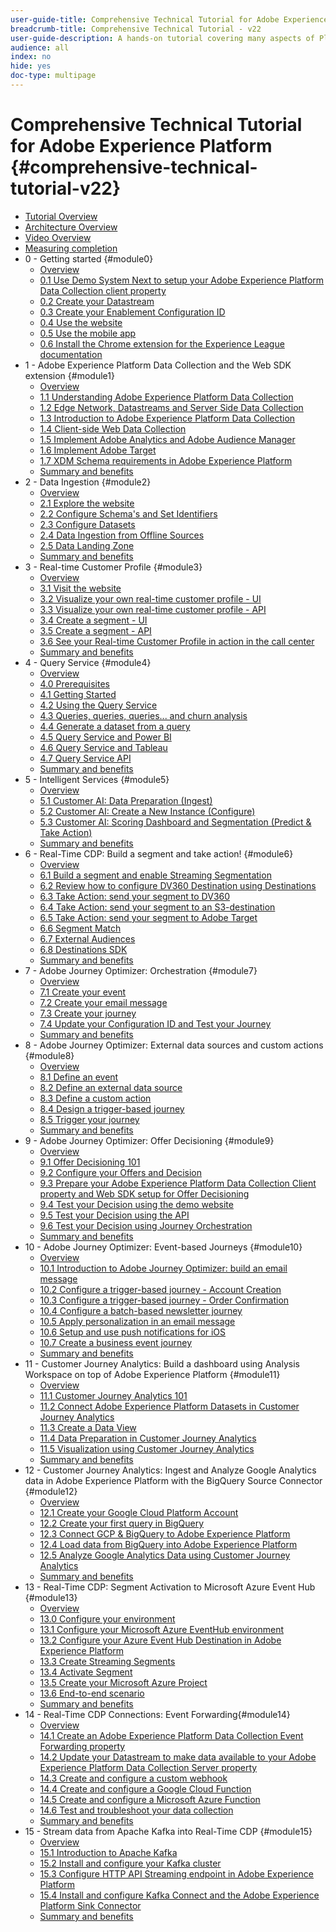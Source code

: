 ```yaml
---
user-guide-title: Comprehensive Technical Tutorial for Adobe Experience Platform - v22
breadcrumb-title: Comprehensive Technical Tutorial - v22
user-guide-description: A hands-on tutorial covering many aspects of Platform, including connections to third-party systems.
audience: all
index: no
hide: yes
doc-type: multipage
---
```


# Comprehensive Technical Tutorial for Adobe Experience Platform {#comprehensive-technical-tutorial-v22}

+ [Tutorial Overview](/help/tutorial-comprehensive-technical-v22/overview.md)
+ [Architecture Overview](/help/tutorial-comprehensive-technical-v22/architecture.md)
+ [Video Overview](/help/tutorial-comprehensive-technical-v22/videos.md)
+ [Measuring completion](/help/tutorial-comprehensive-technical-v22/completion.md)
+ 0 - Getting started {#module0}
  + [Overview](/help/tutorial-comprehensive-technical-v22/modules/module0/getting-started.md)
  + [0.1 Use Demo System Next to setup your Adobe Experience Platform Data Collection client property](/help/tutorial-comprehensive-technical-v22/modules/module0/ex1.md)
  + [0.2 Create your Datastream](/help/tutorial-comprehensive-technical-v22/modules/module0/ex2.md)
  + [0.3 Create your Enablement Configuration ID](/help/tutorial-comprehensive-technical-v22/modules/module0/ex3.md)
  + [0.4 Use the website](/help/tutorial-comprehensive-technical-v22/modules/module0/ex4.md)
  + [0.5 Use the mobile app](/help/tutorial-comprehensive-technical-v22/modules/module0/ex5.md)
  + [0.6 Install the Chrome extension for the Experience League documentation](/help/tutorial-comprehensive-technical-v22/modules/module0/ex6.md)
+ 1 - Adobe Experience Platform Data Collection and the Web SDK extension {#module1}
  + [Overview](/help/tutorial-comprehensive-technical-v22/modules/module1/data-ingestion-launch-web-sdk.md)
  + [1.1 Understanding Adobe Experience Platform Data Collection](/help/tutorial-comprehensive-technical-v22/modules/module1/ex1.md)
  + [1.2 Edge Network, Datastreams and Server Side Data Collection](/help/tutorial-comprehensive-technical-v22/modules/module1/ex2.md)
  + [1.3 Introduction to Adobe Experience Platform Data Collection](/help/tutorial-comprehensive-technical-v22/modules/module1/ex3.md)
  + [1.4 Client-side Web Data Collection](/help/tutorial-comprehensive-technical-v22/modules/module1/ex4.md)
  + [1.5 Implement Adobe Analytics and Adobe Audience Manager](/help/tutorial-comprehensive-technical-v22/modules/module1/ex5.md)
  + [1.6 Implement Adobe Target](/help/tutorial-comprehensive-technical-v22/modules/module1/ex6.md)
  + [1.7 XDM Schema requirements in Adobe Experience Platform](/help/tutorial-comprehensive-technical-v22/modules/module1/ex7.md)
  + [Summary and benefits](/help/tutorial-comprehensive-technical-v22/modules/module1/summary.md)
+ 2 - Data Ingestion {#module2}
  + [Overview](/help/tutorial-comprehensive-technical-v22/modules/module2/data-ingestion.md)
  + [2.1 Explore the website](/help/tutorial-comprehensive-technical-v22/modules/module2/ex1.md)
  + [2.2 Configure Schema's and Set Identifiers](/help/tutorial-comprehensive-technical-v22/modules/module2/ex2.md)
  + [2.3 Configure Datasets](/help/tutorial-comprehensive-technical-v22/modules/module2/ex3.md)
  + [2.4 Data Ingestion from Offline Sources](/help/tutorial-comprehensive-technical-v22/modules/module2/ex4.md)  
  + [2.5 Data Landing Zone](/help/tutorial-comprehensive-technical-v22/modules/module2/ex5.md)
  + [Summary and benefits](/help/tutorial-comprehensive-technical-v22/modules/module2/summary.md)
+ 3 - Real-time Customer Profile {#module3}
  + [Overview](/help/tutorial-comprehensive-technical-v22/modules/module3/real-time-customer-profile.md)
  + [3.1 Visit the website](/help/tutorial-comprehensive-technical-v22/modules/module3/ex1.md)
  + [3.2 Visualize your own real-time customer profile - UI](/help/tutorial-comprehensive-technical-v22/modules/module3/ex2.md)
  + [3.3 Visualize your own real-time customer profile - API](/help/tutorial-comprehensive-technical-v22/modules/module3/ex3.md)
  + [3.4 Create a segment - UI](/help/tutorial-comprehensive-technical-v22/modules/module3/ex4.md)
  + [3.5 Create a segment - API](/help/tutorial-comprehensive-technical-v22/modules/module3/ex5.md)
  + [3.6 See your Real-time Customer Profile in action in the call center](/help/tutorial-comprehensive-technical-v22/modules/module3/ex6.md)
  + [Summary and benefits](/help/tutorial-comprehensive-technical-v22/modules/module3/summary.md)
+ 4 - Query Service {#module4}
  + [Overview](/help/tutorial-comprehensive-technical-v22/modules/module4/query-service.md)
  + [4.0 Prerequisites](/help/tutorial-comprehensive-technical-v22/modules/module4/ex0.md)
  + [4.1 Getting Started](/help/tutorial-comprehensive-technical-v22/modules/module4/ex1.md)
  + [4.2 Using the Query Service](/help/tutorial-comprehensive-technical-v22/modules/module4/ex2.md)
  + [4.3 Queries, queries, queries... and churn analysis](/help/tutorial-comprehensive-technical-v22/modules/module4/ex3.md)
  + [4.4 Generate a dataset from a query](/help/tutorial-comprehensive-technical-v22/modules/module4/ex4.md)
  + [4.5 Query Service and Power BI](/help/tutorial-comprehensive-technical-v22/modules/module4/ex5.md)
  + [4.6 Query Service and Tableau](/help/tutorial-comprehensive-technical-v22/modules/module4/ex6.md)
  + [4.7 Query Service API](/help/tutorial-comprehensive-technical-v22/modules/module4/ex7.md)
  + [Summary and benefits](/help/tutorial-comprehensive-technical-v22/modules/module4/summary.md)
+ 5 - Intelligent Services {#module5}
  + [Overview](/help/tutorial-comprehensive-technical-v22/modules/module5/intelligent-services.md)
  + [5.1 Customer AI: Data Preparation (Ingest)](/help/tutorial-comprehensive-technical-v22/modules/module5/ex1.md)
  + [5.2 Customer AI: Create a New Instance (Configure)](/help/tutorial-comprehensive-technical-v22/modules/module5/ex2.md)
  + [5.3 Customer AI: Scoring Dashboard and Segmentation (Predict & Take Action)](/help/tutorial-comprehensive-technical-v22/modules/module5/ex3.md)
  + [Summary and benefits](/help/tutorial-comprehensive-technical-v22/modules/module5/summary.md)
+ 6 - Real-Time CDP: Build a segment and take action! {#module6}
  + [Overview](/help/tutorial-comprehensive-technical-v22/modules/module6/real-time-cdp-build-a-segment-take-action.md)
  + [6.1 Build a segment and enable Streaming Segmentation](/help/tutorial-comprehensive-technical-v22/modules/module6/ex1.md)
  + [6.2 Review how to configure DV360 Destination using Destinations](/help/tutorial-comprehensive-technical-v22/modules/module6/ex2.md)
  + [6.3 Take Action: send your segment to DV360](/help/tutorial-comprehensive-technical-v22/modules/module6/ex3.md)
  + [6.4 Take Action: send your segment to an S3-destination](/help/tutorial-comprehensive-technical-v22/modules/module6/ex4.md)
  + [6.5 Take Action: send your segment to Adobe Target](/help/tutorial-comprehensive-technical-v22/modules/module6/ex5.md)
  + [6.6 Segment Match](/help/tutorial-comprehensive-technical-v22/modules/module6/ex6.md)
  + [6.7 External Audiences](/help/tutorial-comprehensive-technical-v22/modules/module6/ex7.md)
  + [6.8 Destinations SDK](/help/tutorial-comprehensive-technical-v22/modules/module6/ex8.md)
  + [Summary and benefits](/help/tutorial-comprehensive-technical-v22/modules/module6/summary.md)
+ 7 - Adobe Journey Optimizer: Orchestration {#module7}
  + [Overview](/help/tutorial-comprehensive-technical-v22/modules/module7/journey-orchestration-create-account.md)
  + [7.1 Create your event](/help/tutorial-comprehensive-technical-v22/modules/module7/ex1.md)
  + [7.2 Create your email message](/help/tutorial-comprehensive-technical-v22/modules/module7/ex2.md)
  + [7.3 Create your journey](/help/tutorial-comprehensive-technical-v22/modules/module7/ex3.md)
  + [7.4 Update your Configuration ID and Test your Journey](/help/tutorial-comprehensive-technical-v22/modules/module7/ex4.md)
  + [Summary and benefits](/help/tutorial-comprehensive-technical-v22/modules/module7/summary.md)
+ 8 - Adobe Journey Optimizer: External data sources and custom actions {#module8}
  + [Overview](/help/tutorial-comprehensive-technical-v22/modules/module8/journey-orchestration-external-weather-api-sms.md)
  + [8.1 Define an event](/help/tutorial-comprehensive-technical-v22/modules/module8/ex1.md)
  + [8.2 Define an external data source](/help/tutorial-comprehensive-technical-v22/modules/module8/ex2.md)
  + [8.3 Define a custom action](/help/tutorial-comprehensive-technical-v22/modules/module8/ex3.md)
  + [8.4 Design a trigger-based journey](/help/tutorial-comprehensive-technical-v22/modules/module8/ex4.md)
  + [8.5 Trigger your journey](/help/tutorial-comprehensive-technical-v22/modules/module8/ex5.md)
  + [Summary and benefits](/help/tutorial-comprehensive-technical-v22/modules/module8/summary.md)
+ 9 - Adobe Journey Optimizer: Offer Decisioning {#module9}
  + [Overview](/help/tutorial-comprehensive-technical-v22/modules/module9/offer-decisioning.md)
  + [9.1 Offer Decisioning 101](/help/tutorial-comprehensive-technical-v22/modules/module9/ex1.md)
  + [9.2 Configure your Offers and Decision](/help/tutorial-comprehensive-technical-v22/modules/module9/ex2.md)
  + [9.3 Prepare your Adobe Experience Platform Data Collection Client property and Web SDK setup for Offer Decisioning](/help/tutorial-comprehensive-technical-v22/modules/module9/ex3.md)
  + [9.4 Test your Decision using the demo website](/help/tutorial-comprehensive-technical-v22/modules/module9/ex4.md)
  + [9.5 Test your Decision using the API](/help/tutorial-comprehensive-technical-v22/modules/module9/ex5.md)
  + [9.6 Test your Decision using Journey Orchestration](/help/tutorial-comprehensive-technical-v22/modules/module9/ex6.md)
  + [Summary and benefits](/help/tutorial-comprehensive-technical-v22/modules/module9/summary.md)
+ 10 - Adobe Journey Optimizer: Event-based Journeys {#module10}
  + [Overview](/help/tutorial-comprehensive-technical-v22/modules/module10/journeyoptimizer.md)
  + [10.1 Introduction to Adobe Journey Optimizer: build an email message](/help/tutorial-comprehensive-technical-v22/modules/module10/ex1.md)
  + [10.2 Configure a trigger-based journey - Account Creation](/help/tutorial-comprehensive-technical-v22/modules/module10/ex2.md)
  + [10.3 Configure a trigger-based journey - Order Confirmation](/help/tutorial-comprehensive-technical-v22/modules/module10/ex3.md)
  + [10.4 Configure a batch-based newsletter journey](/help/tutorial-comprehensive-technical-v22/modules/module10/ex4.md)
  + [10.5 Apply personalization in an email message](/help/tutorial-comprehensive-technical-v22/modules/module10/ex5.md)
  + [10.6 Setup and use push notifications for iOS](/help/tutorial-comprehensive-technical-v22/modules/module10/ex6.md)
  + [10.7 Create a business event journey](/help/tutorial-comprehensive-technical-v22/modules/module10/ex7.md)
  + [Summary and benefits](/help/tutorial-comprehensive-technical-v22/modules/module10/summary.md)
+ 11 - Customer Journey Analytics: Build a dashboard using Analysis Workspace on top of Adobe Experience Platform {#module11}
  + [Overview](/help/tutorial-comprehensive-technical-v22/modules/module11/customer-journey-analytics-build-a-dashboard.md)
  + [11.1 Customer Journey Analytics 101](/help/tutorial-comprehensive-technical-v22/modules/module11/ex1.md)
  + [11.2 Connect Adobe Experience Platform Datasets in Customer Journey Analytics](/help/tutorial-comprehensive-technical-v22/modules/module11/ex2.md)
  + [11.3 Create a Data View](/help/tutorial-comprehensive-technical-v22/modules/module11/ex3.md)
  + [11.4 Data Preparation in Customer Journey Analytics](/help/tutorial-comprehensive-technical-v22/modules/module11/ex4.md)
  + [11.5 Visualization using Customer Journey Analytics](/help/tutorial-comprehensive-technical-v22/modules/module11/ex5.md)
  + [Summary and benefits](/help/tutorial-comprehensive-technical-v22/modules/module11/summary.md)
+ 12 - Customer Journey Analytics: Ingest and Analyze Google Analytics data in Adobe Experience Platform with the BigQuery Source Connector {#module12}
  + [Overview](/help/tutorial-comprehensive-technical-v22/modules/module12/customer-journey-analytics-bigquery-gcp.md)
  + [12.1 Create your Google Cloud Platform Account](/help/tutorial-comprehensive-technical-v22/modules/module12/ex1.md)
  + [12.2 Create your first query in BigQuery](/help/tutorial-comprehensive-technical-v22/modules/module12/ex2.md)
  + [12.3 Connect GCP & BigQuery to Adobe Experience Platform](/help/tutorial-comprehensive-technical-v22/modules/module12/ex3.md)
  + [12.4 Load data from BigQuery into Adobe Experience Platform](/help/tutorial-comprehensive-technical-v22/modules/module12/ex4.md)
  + [12.5 Analyze Google Analytics Data using Customer Journey Analytics](/help/tutorial-comprehensive-technical-v22/modules/module12/ex5.md)
  + [Summary and benefits](/help/tutorial-comprehensive-technical-v22/modules/module12/summary.md)
+ 13 - Real-Time CDP: Segment Activation to Microsoft Azure Event Hub {#module13}
  + [Overview](/help/tutorial-comprehensive-technical-v22/modules/module13/segment-activation-microsoft-azure-eventhub.md)
  + [13.0 Configure your environment](/help/tutorial-comprehensive-technical-v22/modules/module13/ex0.md)
  + [13.1 Configure your Microsoft Azure EventHub environment](/help/tutorial-comprehensive-technical-v22/modules/module13/ex1.md)
  + [13.2 Configure your Azure Event Hub Destination in Adobe Experience Platform](/help/tutorial-comprehensive-technical-v22/modules/module13/ex2.md)
  + [13.3 Create Streaming Segments](/help/tutorial-comprehensive-technical-v22/modules/module13/ex3.md)
  + [13.4 Activate Segment](/help/tutorial-comprehensive-technical-v22/modules/module13/ex4.md)
  + [13.5 Create your Microsoft Azure Project](/help/tutorial-comprehensive-technical-v22/modules/module13/ex5.md)
  + [13.6 End-to-end scenario](/help/tutorial-comprehensive-technical-v22/modules/module13/ex6.md)
  + [Summary and benefits](/help/tutorial-comprehensive-technical-v22/modules/module13/summary.md)
+ 14 - Real-Time CDP Connections: Event Forwarding{#module14}
  + [Overview](/help/tutorial-comprehensive-technical-v22/modules/module14/aep-data-collection-ssf.md)
  + [14.1 Create an Adobe Experience Platform Data Collection Event Forwarding property](/help/tutorial-comprehensive-technical-v22/modules/module14/ex1.md)
  + [14.2 Update your Datastream to make data available to your Adobe Experience Platform Data Collection Server property](/help/tutorial-comprehensive-technical-v22/modules/module14/ex2.md)
  + [14.3 Create and configure a custom webhook](/help/tutorial-comprehensive-technical-v22/modules/module14/ex3.md)
  + [14.4 Create and configure a Google Cloud Function](/help/tutorial-comprehensive-technical-v22/modules/module14/ex4.md)
  + [14.5 Create and configure a Microsoft Azure Function](/help/tutorial-comprehensive-technical-v22/modules/module14/ex5.md)
  + [14.6 Test and troubleshoot your data collection](/help/tutorial-comprehensive-technical-v22/modules/module14/ex6.md)
  + [Summary and benefits](/help/tutorial-comprehensive-technical-v22/modules/module14/summary.md)
+ 15 - Stream data from Apache Kafka into Real-Time CDP {#module15}
  + [Overview](/help/tutorial-comprehensive-technical-v22/modules/module15/aep-apache-kafka.md)
  + [15.1 Introduction to Apache Kafka](/help/tutorial-comprehensive-technical-v22/modules/module15/ex1.md)
  + [15.2 Install and configure your Kafka cluster](/help/tutorial-comprehensive-technical-v22/modules/module15/ex2.md)
  + [15.3 Configure HTTP API Streaming endpoint in Adobe Experience Platform](/help/tutorial-comprehensive-technical-v22/modules/module15/ex3.md)
  + [15.4 Install and configure Kafka Connect and the Adobe Experience Platform Sink Connector](/help/tutorial-comprehensive-technical-v22/modules/module15/ex4.md)
  + [Summary and benefits](/help/tutorial-comprehensive-technical-v22/modules/module15/summary.md)
